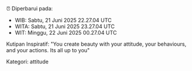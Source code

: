 ⏰ Diperbarui pada:
- WIB: Sabtu, 21 Juni 2025 22.27.04 UTC
- WITA: Sabtu, 21 Juni 2025 23.27.04 UTC
- WIT: Minggu, 22 Juni 2025 00.27.04 UTC

Kutipan Inspiratif:
"You create beauty with your attitude, your behaviours, and your actions. Its all up to you"


Kategori: attitude

